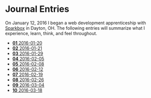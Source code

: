 # Journal Entries

On January 12, 2016 I began a web development apprenticeship with [Sparkbox](http://seesparkbox.com) in Dayton, OH. The following entries will summarize what I experience, learn, think, and feel throughout.
<!-- inject -->
- [**01** 2016-01-20](./entries/2016-01-20.md)
- [**02** 2016-01-21](./entries/2016-01-21.md)
- [**03** 2016-01-29](./entries/2016-01-29.md)
- [**04** 2016-02-05](./entries/2016-02-05.md)
- [**05** 2016-02-08](./entries/2016-02-08.md)
- [**06** 2016-02-12](./entries/2016-02-12.md)
- [**07** 2016-02-19](./entries/2016-02-19.md)
- [**08** 2016-02-26](./entries/2016-02-26.md)
- [**09** 2016-03-04](./entries/2016-03-04.md)
- [**10** 2016-03-18](./entries/2016-03-18.md)

<!-- /inject -->
